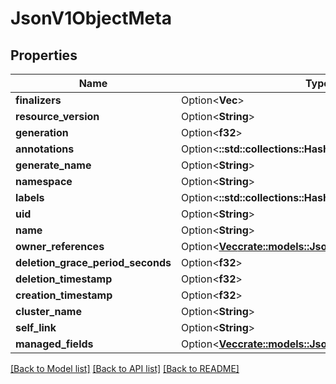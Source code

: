# JsonV1ObjectMeta

## Properties

Name | Type | Description | Notes
------------ | ------------- | ------------- | -------------
**finalizers** | Option<**Vec<String>**> |  | [optional]
**resource_version** | Option<**String**> |  | [optional]
**generation** | Option<**f32**> |  | [optional]
**annotations** | Option<**::std::collections::HashMap<String, String>**> |  | [optional]
**generate_name** | Option<**String**> |  | [optional]
**namespace** | Option<**String**> |  | [optional]
**labels** | Option<**::std::collections::HashMap<String, String>**> |  | [optional]
**uid** | Option<**String**> |  | [optional]
**name** | Option<**String**> |  | [optional]
**owner_references** | Option<[**Vec<crate::models::JsonV1OwnerReference>**](json_V1OwnerReference.md)> |  | [optional]
**deletion_grace_period_seconds** | Option<**f32**> |  | [optional]
**deletion_timestamp** | Option<**f32**> |  | [optional]
**creation_timestamp** | Option<**f32**> |  | [optional]
**cluster_name** | Option<**String**> |  | [optional]
**self_link** | Option<**String**> |  | [optional]
**managed_fields** | Option<[**Vec<crate::models::JsonV1ManagedFieldsEntry>**](json_V1ManagedFieldsEntry.md)> |  | [optional]

[[Back to Model list]](../README.md#documentation-for-models) [[Back to API list]](../README.md#documentation-for-api-endpoints) [[Back to README]](../README.md)


